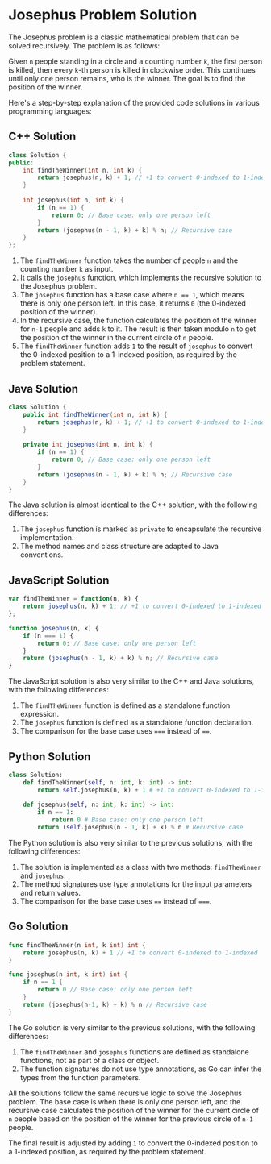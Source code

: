 # Josephus Problem Solution

The Josephus problem is a classic mathematical problem that can be solved recursively. The problem is as follows:

Given `n` people standing in a circle and a counting number `k`, the first person is killed, then every `k`-th person is killed in clockwise order. This continues until only one person remains, who is the winner. The goal is to find the position of the winner.

Here's a step-by-step explanation of the provided code solutions in various programming languages:

## C++ Solution

```cpp
class Solution {
public:
    int findTheWinner(int n, int k) {
        return josephus(n, k) + 1; // +1 to convert 0-indexed to 1-indexed
    }
    
    int josephus(int n, int k) {
        if (n == 1) {
            return 0; // Base case: only one person left
        }
        return (josephus(n - 1, k) + k) % n; // Recursive case
    }
};
```

1. The `findTheWinner` function takes the number of people `n` and the counting number `k` as input.
2. It calls the `josephus` function, which implements the recursive solution to the Josephus problem.
3. The `josephus` function has a base case where `n == 1`, which means there is only one person left. In this case, it returns `0` (the 0-indexed position of the winner).
4. In the recursive case, the function calculates the position of the winner for `n-1` people and adds `k` to it. The result is then taken modulo `n` to get the position of the winner in the current circle of `n` people.
5. The `findTheWinner` function adds `1` to the result of `josephus` to convert the 0-indexed position to a 1-indexed position, as required by the problem statement.

## Java Solution

```java
class Solution {
    public int findTheWinner(int n, int k) {
        return josephus(n, k) + 1; // +1 to convert 0-indexed to 1-indexed
    }
    
    private int josephus(int n, int k) {
        if (n == 1) {
            return 0; // Base case: only one person left
        }
        return (josephus(n - 1, k) + k) % n; // Recursive case
    }
}
```

The Java solution is almost identical to the C++ solution, with the following differences:

1. The `josephus` function is marked as `private` to encapsulate the recursive implementation.
2. The method names and class structure are adapted to Java conventions.

## JavaScript Solution

```javascript
var findTheWinner = function(n, k) {
    return josephus(n, k) + 1; // +1 to convert 0-indexed to 1-indexed
};

function josephus(n, k) {
    if (n === 1) {
        return 0; // Base case: only one person left
    }
    return (josephus(n - 1, k) + k) % n; // Recursive case
}
```

The JavaScript solution is also very similar to the C++ and Java solutions, with the following differences:

1. The `findTheWinner` function is defined as a standalone function expression.
2. The `josephus` function is defined as a standalone function declaration.
3. The comparison for the base case uses `===` instead of `==`.

## Python Solution

```python
class Solution:
    def findTheWinner(self, n: int, k: int) -> int:
        return self.josephus(n, k) + 1 # +1 to convert 0-indexed to 1-indexed
    
    def josephus(self, n: int, k: int) -> int:
        if n == 1:
            return 0 # Base case: only one person left
        return (self.josephus(n - 1, k) + k) % n # Recursive case
```

The Python solution is also very similar to the previous solutions, with the following differences:

1. The solution is implemented as a class with two methods: `findTheWinner` and `josephus`.
2. The method signatures use type annotations for the input parameters and return values.
3. The comparison for the base case uses `==` instead of `===`.

## Go Solution

```go
func findTheWinner(n int, k int) int {
    return josephus(n, k) + 1 // +1 to convert 0-indexed to 1-indexed
}

func josephus(n int, k int) int {
    if n == 1 {
        return 0 // Base case: only one person left
    }
    return (josephus(n-1, k) + k) % n // Recursive case
}
```

The Go solution is very similar to the previous solutions, with the following differences:

1. The `findTheWinner` and `josephus` functions are defined as standalone functions, not as part of a class or object.
2. The function signatures do not use type annotations, as Go can infer the types from the function parameters.

All the solutions follow the same recursive logic to solve the Josephus problem. The base case is when there is only one person left, and the recursive case calculates the position of the winner for the current circle of `n` people based on the position of the winner for the previous circle of `n-1` people.

The final result is adjusted by adding `1` to convert the 0-indexed position to a 1-indexed position, as required by the problem statement.
